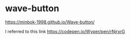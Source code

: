 # wave-button
https://minbok-1998.github.io/Wave-button/

I referred to this link https://codepen.io/Wyper/pen/rNjrxrG
